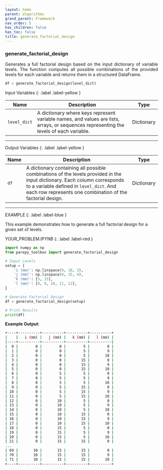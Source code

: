```yaml
---
layout: home
parent: algorithms
grand_parent: Framework
nav_order: 5
has_children: false
has_toc: false
title: generate_factorial_design
---
```


<!--Don't delete this script-->
<script src="https://polyfill.io/v3/polyfill.min.js?features=es6"></script>
<script id="MathJax-script" async src="https://cdn.jsdelivr.net/npm/mathjax@3/es5/tex-mml-chtml.js"></script>
<!--Don't delete this script-->

<h3>generate_factorial_design</h3>

<p align="justify">
    Generates a full factorial design based on the input dictionary of variable levels. The function computes all possible combinations of the provided levels for each variable and returns them in a structured DataFrame.
</p>

```python
df = generate_factorial_design(level_dict)
```

Input Variables
{: .label .label-yellow }

<table style="width:100%">
    <thead>
      <tr>
        <th>Name</th>
        <th>Description</th>
        <th>Type</th>
      </tr>
    </thead>
    <tr>
        <td><code>level_dict</code></td>
        <td>
            A dictionary where keys represent variable names, and values are lists, arrays, or sequences representing the levels of each variable.
        </td>
        <td>Dictionary</td>
    </tr>
</table>

---

Output Variables
{: .label .label-yellow }

<table style="width:100%">
   <thead>
     <tr>
       <th>Name</th>
       <th>Description</th>
       <th>Type</th>
     </tr>
   </thead>
   <tr>
       <td><code>df</code></td>
       <td>
           A dictionary containing all possible combinations of the levels provided in the input dictionary. Each column corresponds to a variable defined in <code>level_dict</code>. And each row represents one combination of the factorial design.
       </td>
       <td>Dictionary</td>
   </tr>
</table>

---

EXAMPLE
{: .label .label-blue }

This example demonstrates how to generate a full factorial design for a given set of levels.

YOUR_PROBLEM.IPYNB
{: .label .label-red }

```python
import numpy as np
from parepy_toolbox import generate_factorial_design

# Input Levels
setup = {
    'i (mm)': np.linspace(0, 10, 3),
    'j (mm)': np.linspace(0, 15, 4),
    'k (mm)': [5, 15],               
    'l (mm)': [0, 9, 10, 11, 12],
}

# Generate Factorial Design
df = generate_factorial_design(setup)

# Print Results
print(df)
```

**Example Output**:

```bash
+----+----------+----------+----------+----------+
|    |   i (mm) |   j (mm) |   k (mm) |   l (mm) |
|----+----------+----------+----------+----------|
|  0 |        0 |        0 |        5 |        0 |
|  1 |        0 |        0 |        5 |        9 |
|  2 |        0 |        0 |        5 |       10 |
|  3 |        0 |        0 |       15 |        0 |
|  4 |        0 |        0 |       15 |        9 |
|  5 |        0 |        0 |       15 |       10 |
|  6 |        0 |        5 |        5 |        0 |
|  7 |        0 |        5 |        5 |        9 |
|  8 |        0 |        5 |        5 |       10 |
|  9 |        0 |        5 |       15 |        0 |
| 10 |        0 |        5 |       15 |        9 |
| 11 |        0 |        5 |       15 |       10 |
| 12 |        0 |       10 |        5 |        0 |
| 13 |        0 |       10 |        5 |        9 |
| 14 |        0 |       10 |        5 |       10 |
| 15 |        0 |       10 |       15 |        0 |
| 16 |        0 |       10 |       15 |        9 |
| 17 |        0 |       10 |       15 |       10 |
| 18 |        0 |       15 |        5 |        0 |
| 19 |        0 |       15 |        5 |        9 |
| 20 |        0 |       15 |        5 |       10 |
| 21 |        0 |       15 |       15 |        0 |
...
| 69 |       10 |       15 |       15 |        0 |
| 70 |       10 |       15 |       15 |        9 |
| 71 |       10 |       15 |       15 |       10 |
+----+----------+----------+----------+----------+
```
